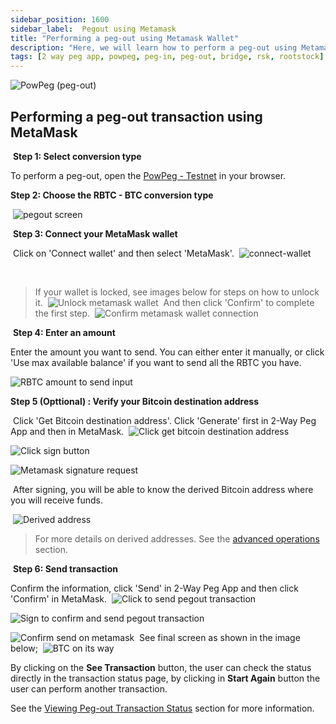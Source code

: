 ```yaml
---
sidebar_position: 1600
sidebar_label:  Pegout using Metamask
title: "Performing a peg-out using Metamask Wallet"
description: "Here, we will learn how to perform a peg-out using Metamask Wallet."
tags: [2 way peg app, powpeg, peg-in, peg-out, bridge, rsk, rootstock]
---
```



![PowPeg (peg-out)](/img/resources/powpeg/pegout.gif)

## Performing a peg-out transaction using MetaMask
​
**Step 1: Select conversion type**

To perform a peg-out, open  the [PowPeg - Testnet](https://powpeg.testnet.rootstock.io/) in your browser.

**Step 2: Choose the RBTC - BTC conversion type**

​
![pegout screen](/img/resources/powpeg/pegout-button.png)

​
**Step 3: Connect your MetaMask wallet**

​
Click on 'Connect wallet' and then select 'MetaMask'.
​
![connect-wallet](/img/resources/powpeg/pegout-ledger-trezor-connection.png)

​
> If your wallet is locked, see images below for steps on how to unlock it.
​
![Unlock metamask wallet](/img/resources/powpeg/unlock-metamask.png)
​
And then click 'Confirm' to complete the first step.
​
![Confirm metamask wallet connection](/img/resources/powpeg/confirm-pegout-select-mm.png)

​
**Step 4: Enter an amount**


Enter the amount you want to send​. You can either enter it manually, 
or click 'Use max available balance' if you want to send all the RBTC you have.
​

![RBTC amount to send input](/img/resources/powpeg/pegout-tx-screen.png)
​

**Step 5 (Opttional) : Verify your Bitcoin destination address**

​
Click 'Get Bitcoin destination address'. Click 'Generate' first in 2-Way Peg App and then in MetaMask.
​
![Click get bitcoin destination address](/img/resources/powpeg/opttional1.png)

![Click sign button](/img/resources/powpeg/optional2.png)

![Metamask signature request](/img/resources/powpeg/signature-metamask.png)

​
After signing, you will be able to know the derived Bitcoin address where you will receive funds.

​
![Derived address](/img/resources/powpeg/optional3.png)

> For more details on derived addresses. See the [advanced operations](/resources/guides/powpeg/pegout/deriving-electrum) section.

​
**Step 6: Send transaction**


Confirm the information, click 'Send' in 2-Way Peg App and then  click 'Confirm' in MetaMask.
​
![Click to send pegout transaction](/img/resources/powpeg/pegout-min-and-max-values.png)

![Sign to confirm and send pegout transaction](/img/resources/powpeg/pegout-mm-confirm.png)

![Confirm send on metamask](/img/resources/powpeg/send-metamask.png)
​
See final screen as shown in the image below;
​
![BTC on its way](/img/resources/powpeg/pegout-finished-tx.png)

By clicking on the **See Transaction** button, the user can check the status directly in the transaction status page, by clicking in **Start Again** button the user can perform another transaction.

See the [Viewing Peg-out Transaction Status](/resources/guides/powpeg/pegout/status) section for more information.